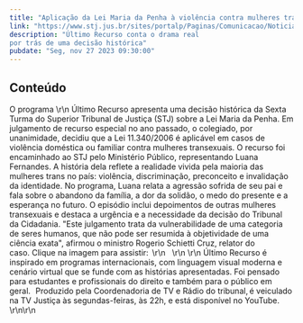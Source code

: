 ```yaml
---
title: "Aplicação da Lei Maria da Penha à violência contra mulheres trans é tema do programa Último Recurso"
link: "https://www.stj.jus.br/sites/portalp/Paginas/Comunicacao/Noticias/2023/27112023-Aplicacao-da-Lei-Maria-da-Penha-a-violencia-contra-mulheres-trans-e-tema-do-programa-Ultimo-Recurso.aspx"
description: "Último Recurso conta o drama real
por trás de uma decisão histórica"
pubdate: "Seg, nov 27 2023 09:30:00"
---
```


## Conteúdo

O programa \r\n   Último Recurso apresenta uma decisão histórica da Sexta Turma do Superior Tribunal de Justiça (STJ) sobre a Lei Maria da Penha. Em julgamento de recurso especial no ano passado, o colegiado, por unanimidade, decidiu que a Lei 11.340/2006 é aplicável em casos de violência doméstica ou familiar contra mulheres transexuais. O recurso foi encaminhado ao STJ pelo Ministério Público, representando Luana Fernandes. A história dela reflete a realidade vivida pela maioria das mulheres trans no país: violência, discriminação, preconceito e invalidação da identidade. No programa, Luana relata a agressão sofrida de seu pai e fala sobre o abandono da família, a dor da solidão, o medo do presente e a esperança no futuro. O episódio inclui depoimentos de outras mulheres transexuais e destaca a urgência e a necessidade da decisão do Tribunal da Cidadania. "Este julgamento trata da vulnerabilidade de uma categoria de seres humanos, que não pode ser resumida à objetividade de uma ciência exata", afirmou o ministro Rogerio Schietti Cruz, relator do caso. Clique na imagem para assistir:  \r\n      \r\n   \r\n      Último Recurso é inspirado em programas internacionais, com linguagem visual moderna e cenário virtual que se funde com as histórias apresentadas. Foi pensado para estudantes e profissionais do direito e também para o público em geral.   Produzido pela Coordenadoria de TV e Rádio do tribunal, é veiculado na TV Justiça às segundas-feiras, às 22h, e está disponível no YouTube.   \r\n\r\n
